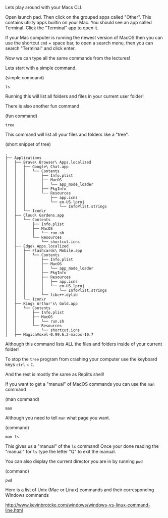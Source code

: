Lets play around with your Macs CLI.

Open launch pad. Then click on the grouped apps called "Other". This contains utility apps builtin on your Mac. You should see an app called Terminal. Click the "Terminal" app to open it.

If your Mac computer is running the newest version of MacOS then you can use the shortcut `cmd` + space bar, to open a search menu, then you can search "Terminal" and click enter.

Now we can type all the same commands from the lectures!

Lets start with a simple command.

(simple command)
```
ls
```

Running this will list all folders and files in your current user folder!

There is also another fun command

(fun command)
```
tree
```

This command will list all your files and folders like a "tree".

(short snippet of tree)
```
.
├── Applications
│   ├── Brave\ Browser\ Apps.localized
│   │   ├── Google\ Chat.app
│   │   │   └── Contents
│   │   │       ├── Info.plist
│   │   │       ├── MacOS
│   │   │       │   └── app_mode_loader
│   │   │       ├── PkgInfo
│   │   │       └── Resources
│   │   │           ├── app.icns
│   │   │           └── en-US.lproj
│   │   │               └── InfoPlist.strings
│   │   └── Icon\r
│   ├── Cloud\ Gardens.app
│   │   └── Contents
│   │       ├── Info.plist
│   │       ├── MacOS
│   │       │   └── run.sh
│   │       └── Resources
│   │           └── shortcut.icns
│   ├── Edge\ Apps.localized
│   │   ├── Flashcards\ Mobile.app
│   │   │   └── Contents
│   │   │       ├── Info.plist
│   │   │       ├── MacOS
│   │   │       │   └── app_mode_loader
│   │   │       ├── PkgInfo
│   │   │       ├── Resources
│   │   │       │   ├── app.icns
│   │   │       │   └── en-US.lproj
│   │   │       │       └── InfoPlist.strings
│   │   │       └── libc++.dylib
│   │   └── Icon\r
│   ├── King\ Arthur's\ Gold.app
│   │   └── Contents
│   │       ├── Info.plist
│   │       ├── MacOS
│   │       │   └── run.sh
│   │       └── Resources
│   │           └── shortcut.icns
│   ├── MagicaVoxel-0.99.6.2-macos-10.7
```

Although this command lists ALL the files and folders inside of your current folder!

To stop the `tree` program from crashing your computer use the keyboard keys `ctrl` + `C`.

And the rest is mostly the same as Replits shell!

If you want to get a "manual" of MacOS commands you can use the `man` command

(man command)
```
man
```

Although you need to tell `man` what page you want. 

(command)
```
man ls
```

This gives us a "manual" of the `ls` command! Once your done reading the "manual" for `ls` type the letter "Q" to exit the manual.

You can also display the current director you are in by running `pwd`

(command)
```
pwd
```

Here is a list of Unix (Mac or Linux) commands and their corresponding Windows commands

http://www.kevinbrotcke.com/windows/windows-vs-linux-command-line.html